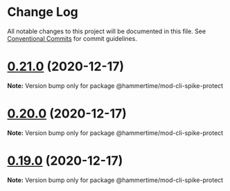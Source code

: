 # Change Log

All notable changes to this project will be documented in this file.
See [Conventional Commits](https://conventionalcommits.org) for commit guidelines.

# [0.21.0](https://github.com/snyk/mod-cli-spike/compare/v0.20.0...v0.21.0) (2020-12-17)

**Note:** Version bump only for package @hammertime/mod-cli-spike-protect





# [0.20.0](https://github.com/snyk/mod-cli-spike/compare/v0.19.0...v0.20.0) (2020-12-17)

**Note:** Version bump only for package @hammertime/mod-cli-spike-protect





# [0.19.0](https://github.com/snyk/mod-cli-spike/compare/v0.18.0...v0.19.0) (2020-12-17)

**Note:** Version bump only for package @hammertime/mod-cli-spike-protect
